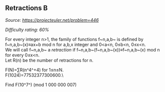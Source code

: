 Retractions B
-------------

*Source: https://projecteuler.net/problem=446*


*Difficulty rating: 60%*

For every integer n\>1, the family of functions f~n,a,b~ is defined by
f~n,a,b~(x)≡ax+b mod n for a,b,x integer and 0\<a\<n, 0≤b\<n, 0≤x\<n.\
 We will call f~n,a,b~ a *retraction* if
f~n,a,b~(f~n,a,b~(x))≡f~n,a,b~(x) mod n for every 0≤x\<n.\
 Let R(n) be the number of retractions for n.

F(N)=∑R(n^4^+4) for 1≤n≤N.\
 F(1024)=77532377300600.\

Find F(10^7^) (mod 1 000 000 007)
